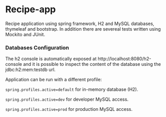 # Recipe-app
Recipe application using spring framework, H2 and MySQL databases, thymeleaf and bootstrap. In addition there are severeal tests written using Mockito and JUnit.

### Databases Configuration

The h2 console is automatically exposed at http://localhost:8080/h2-console and it is possible to inspect the content of the database using the jdbc:h2:mem:testdb url.

Application can be run with a different profile:

`spring.profiles.active=default` for in-memory database (H2).

`spring.profiles.active=dev` for developer MySQL access.

`spring.profiles.active=prod` for production MySQL access.

<br/>
<br/>
<br/>
